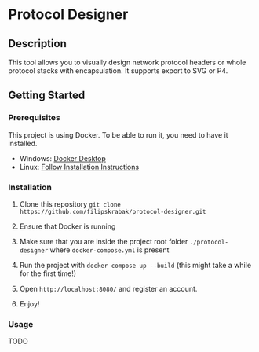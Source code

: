 # Protocol Designer

## Description
This tool allows you to visually design network protocol headers or whole protocol stacks with encapsulation. It supports export to SVG or P4.  

## Getting Started

### Prerequisites
This project is using Docker. To be able to run it, you need to have it installed.

- Windows: [Docker Desktop](https://www.docker.com/products/docker-desktop/)
- Linux: [Follow Installation Instructions](https://docs.docker.com/engine/install/debian/)

### Installation
1. Clone this repository
``` git clone https://github.com/filipskrabak/protocol-designer.git ```

2. Ensure that Docker is running

3. Make sure that you are inside the project root folder `./protocol-designer` where `docker-compose.yml` is present

4. Run the project with ```docker compose up --build``` (this might take a while for the first time!)

5. Open `http://localhost:8080/` and register an account. 

6. Enjoy!

### Usage

TODO